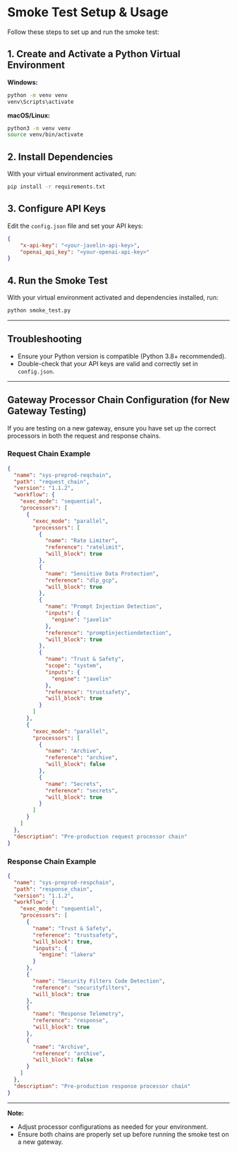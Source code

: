 # Smoke Test Setup & Usage

Follow these steps to set up and run the smoke test:

## 1. Create and Activate a Python Virtual Environment

**Windows:**
```sh
python -m venv venv
venv\Scripts\activate
```

**macOS/Linux:**
```sh
python3 -m venv venv
source venv/bin/activate
```

## 2. Install Dependencies

With your virtual environment activated, run:
```sh
pip install -r requirements.txt
```

## 3. Configure API Keys

Edit the `config.json` file and set your API keys:
```json
{
    "x-api-key": "<your-javelin-api-key>",
    "openai_api_key": "<your-openai-api-key>"
}
```

## 4. Run the Smoke Test

With your virtual environment activated and dependencies installed, run:
```sh
python smoke_test.py
```

---

## Troubleshooting
- Ensure your Python version is compatible (Python 3.8+ recommended).
- Double-check that your API keys are valid and correctly set in `config.json`.

---

## Gateway Processor Chain Configuration (for New Gateway Testing)

If you are testing on a new gateway, ensure you have set up the correct processors in both the request and response chains.

### Request Chain Example
```json
{
  "name": "sys-preprod-reqchain",
  "path": "request_chain",
  "version": "1.1.2",
  "workflow": {
    "exec_mode": "sequential",
    "processors": [
      {
        "exec_mode": "parallel",
        "processors": [
          {
            "name": "Rate Limiter",
            "reference": "ratelimit",
            "will_block": true
          },
          {
            "name": "Sensitive Data Protection",
            "reference": "dlp_gcp",
            "will_block": true
          },
          {
            "name": "Prompt Injection Detection",
            "inputs": {
              "engine": "javelin"
            },
            "reference": "promptinjectiondetection",
            "will_block": true
          },
          {
            "name": "Trust & Safety",
            "scope": "system",
            "inputs": {
              "engine": "javelin"
            },
            "reference": "trustsafety",
            "will_block": true
          }
        ]
      },
      {
        "exec_mode": "parallel",
        "processors": [
          {
            "name": "Archive",
            "reference": "archive",
            "will_block": false
          },
          {
            "name": "Secrets",
            "reference": "secrets",
            "will_block": true
          }
        ]
      }
    ]
  },
  "description": "Pre-production request processor chain"
}
```

### Response Chain Example
```json
{
  "name": "sys-preprod-respchain",
  "path": "response_chain",
  "version": "1.1.2",
  "workflow": {
    "exec_mode": "sequential",
    "processors": [
      {
        "name": "Trust & Safety",
        "reference": "trustsafety",
        "will_block": true,
        "inputs": {
          "engine": "lakera"
        }
      },
      {
        "name": "Security Filters Code Detection",
        "reference": "securityfilters",
        "will_block": true
      },
      {
        "name": "Response Telemetry",
        "reference": "response",
        "will_block": true
      },
      {
        "name": "Archive",
        "reference": "archive",
        "will_block": false
      }
    ]
  },
  "description": "Pre-production response processor chain"
}
```

---

**Note:**
- Adjust processor configurations as needed for your environment.
- Ensure both chains are properly set up before running the smoke test on a new gateway.